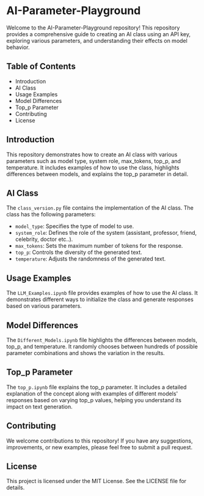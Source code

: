 # AI-Parameter-Playground

Welcome to the AI-Parameter-Playground repository! This repository provides a comprehensive guide to creating an AI class using an API key, exploring various parameters, and understanding their effects on model behavior.

## Table of Contents
- Introduction
- AI Class
- Usage Examples
- Model Differences
- Top_p Parameter
- Contributing
- License

## Introduction
This repository demonstrates how to create an AI class with various parameters such as model type, system role, max_tokens, top_p, and temperature. It includes examples of how to use the class, highlights differences between models, and explains the top_p parameter in detail.

## AI Class
The `class_version.py` file contains the implementation of the AI class. The class has the following parameters:
- `model_type`: Specifies the type of model to use.
- `system_role`: Defines the role of the system (assistant, professor, friend, celebrity, doctor etc..).
- `max_tokens`: Sets the maximum number of tokens for the response.
- `top_p`: Controls the diversity of the generated text.
- `temperature`: Adjusts the randomness of the generated text.

## Usage Examples
The `LLM_Examples.ipynb` file provides examples of how to use the AI class. It demonstrates different ways to initialize the class and generate responses based on various parameters.

## Model Differences
The `Different_Models.ipynb` file highlights the differences between models, top_p, and temperature. It randomly chooses between hundreds of possible parameter combinations and shows the variation in the results.

## Top_p Parameter
The `top_p.ipynb` file explains the top_p parameter. It includes a detailed explanation of the concept along with examples of different models' responses based on varying top_p values, helping you understand its impact on text generation.

## Contributing
We welcome contributions to this repository! If you have any suggestions, improvements, or new examples, please feel free to submit a pull request.

## License
This project is licensed under the MIT License. See the LICENSE file for details.
